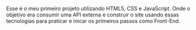 Esse é o meu primeiro projeto utilizando HTML5, CSS e JavaScript. Onde o objetivo era consumir uma API externa e construir o site usando essas tecnologias para praticar e inicar os primeiros passos como Front-End. 
